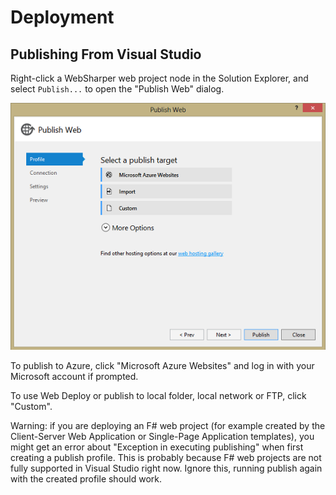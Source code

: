 # Deployment

## Publishing From Visual Studio

Right-click a WebSharper web project node in the Solution Explorer,
and select `Publish...` to open the "Publish Web" dialog.

![Publish Web](images/PublishWeb.png)

To publish to Azure, click "Microsoft Azure Websites" and log in with
your Microsoft account if prompted.

To use Web Deploy or publish to local folder, local network or FTP,
click "Custom".

Warning: if you are deploying an F# web project (for example created
by the Client-Server Web Application or Single-Page Application templates),
you might get an error about "Exception in executing publishing" when
first creating a publish profile.
This is probably because F# web projects are not fully supported in
Visual Studio right now.
Ignore this, running publish again with the created profile should work.
